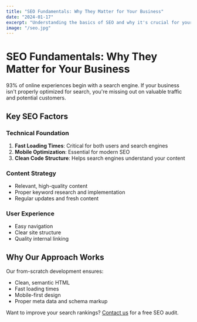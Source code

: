 ```yaml
---
title: "SEO Fundamentals: Why They Matter for Your Business"
date: "2024-01-17"
excerpt: "Understanding the basics of SEO and why it's crucial for your business growth."
image: "/seo.jpg"
---
```


# SEO Fundamentals: Why They Matter for Your Business

93% of online experiences begin with a search engine. If your business isn't properly optimized for search, you're missing out on valuable traffic and potential customers.

## Key SEO Factors

### Technical Foundation
1. **Fast Loading Times**: Critical for both users and search engines
2. **Mobile Optimization**: Essential for modern SEO
3. **Clean Code Structure**: Helps search engines understand your content

### Content Strategy
- Relevant, high-quality content
- Proper keyword research and implementation
- Regular updates and fresh content

### User Experience
- Easy navigation
- Clear site structure
- Quality internal linking

## Why Our Approach Works

Our from-scratch development ensures:
- Clean, semantic HTML
- Fast loading times
- Mobile-first design
- Proper meta data and schema markup

Want to improve your search rankings? [Contact us](/contact) for a free SEO audit.
